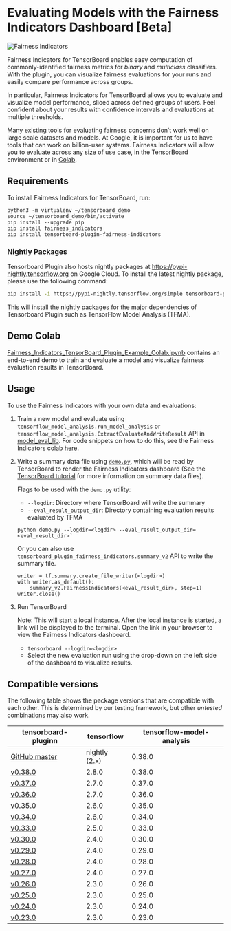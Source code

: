 # Evaluating Models with the Fairness Indicators Dashboard [Beta]

![Fairness Indicators](https://raw.githubusercontent.com/tensorflow/tensorboard/master/docs/images/fairness-indicators.png)

Fairness Indicators for TensorBoard enables easy computation of
commonly-identified fairness metrics for _binary_ and _multiclass_ classifiers.
With the plugin, you can visualize fairness evaluations for your runs and easily
compare performance across groups.

In particular, Fairness Indicators for TensorBoard allows you to evaluate and
visualize model performance, sliced across defined groups of users. Feel
confident about your results with confidence intervals and evaluations at
multiple thresholds.

Many existing tools for evaluating fairness concerns don’t work well on large
scale datasets and models. At Google, it is important for us to have tools that
can work on billion-user systems. Fairness Indicators will allow you to evaluate
across any size of use case, in the TensorBoard environment or in
[Colab](https://github.com/tensorflow/fairness-indicators/blob/master/g3doc/tutorials/).

## Requirements

To install Fairness Indicators for TensorBoard, run:

```
python3 -m virtualenv ~/tensorboard_demo
source ~/tensorboard_demo/bin/activate
pip install --upgrade pip
pip install fairness_indicators
pip install tensorboard-plugin-fairness-indicators
```
### Nightly Packages

Tensorboard Plugin also hosts nightly packages at
https://pypi-nightly.tensorflow.org on Google Cloud. To install the latest
nightly package, please use the following command:

```bash
pip install -i https://pypi-nightly.tensorflow.org/simple tensorboard-plugin-fairness-indicators
```

This will install the nightly packages for the major dependencies of Tensorboard
Plugin such as TensorFlow Model Analysis (TFMA).

## Demo Colab

[Fairness_Indicators_TensorBoard_Plugin_Example_Colab.ipynb](https://github.com/tensorflow/fairness-indicators/blob/master/g3doc/tutorials/Fairness_Indicators_TensorBoard_Plugin_Example_Colab.ipynb)
contains an end-to-end demo to train and evaluate a model and visualize fairness evaluation
results in TensorBoard.

## Usage

To use the Fairness Indicators with your own data and evaluations:

1.  Train a new model and evaluate using
    `tensorflow_model_analysis.run_model_analysis` or
    `tensorflow_model_analysis.ExtractEvaluateAndWriteResult` API in
    [model_eval_lib](https://github.com/tensorflow/model-analysis/blob/master/tensorflow_model_analysis/api/model_eval_lib.py).
    For code snippets on how to do this, see the Fairness Indicators colab
    [here](https://github.com/tensorflow/fairness-indicators).

2.  Write a summary data file using [`demo.py`](https://github.com/tensorflow/fairness-indicators/blob/master/tensorboard_plugin/tensorboard_plugin_fairness_indicators/demo.py), which will be read
    by TensorBoard to render the Fairness Indicators dashboard (See the
    [TensorBoard tutorial](https://github.com/tensorflow/tensorboard/blob/master/README.md)
    for more information on summary data files).

    Flags to be used with the `demo.py` utility:

    -   `--logdir`: Directory where TensorBoard will write the summary
    -   `--eval_result_output_dir`: Directory containing evaluation results
        evaluated by TFMA

    ```
    python demo.py --logdir=<logdir> --eval_result_output_dir=<eval_result_dir>`
    ```

    Or you can also use `tensorboard_plugin_fairness_indicators.summary_v2` API to write the summary file.

    ```
    writer = tf.summary.create_file_writer(<logdir>)
    with writer.as_default():
        summary_v2.FairnessIndicators(<eval_result_dir>, step=1)
    writer.close()
    ```

3.  Run TensorBoard

    Note: This will start a local instance. After the local instance is started, a link
    will be displayed to the terminal. Open the link in your browser to view the
    Fairness Indicators dashboard.

    -   `tensorboard --logdir=<logdir>`
    -   Select the new evaluation run using the drop-down on the left side of
        the dashboard to visualize results.

## Compatible versions

The following table shows the  package versions that are
compatible with each other. This is determined by our testing framework, but
other *untested* combinations may also work.

|tensorboard-pluginn                                                                                          | tensorflow    | tensorflow-model-analysis |
|-------------------------------------------------------------------------------------------------------------|---------------|---------------------------|
|[GitHub master](https://github.com/tensorflow/fairness-indicators/blob/master/tensorboard_plugin/README.md)  | nightly (2.x) | 0.38.0                    |
|[v0.38.0](https://github.com/tensorflow/fairness-indicators/blob/v0.38.0/tensorboard_plugin/README.md)       | 2.8.0         | 0.38.0                    |
|[v0.37.0](https://github.com/tensorflow/fairness-indicators/blob/v0.37.0/tensorboard_plugin/README.md)       | 2.7.0         | 0.37.0                    |
|[v0.36.0](https://github.com/tensorflow/fairness-indicators/blob/v0.36.0/tensorboard_plugin/README.md)       | 2.7.0         | 0.36.0                    |
|[v0.35.0](https://github.com/tensorflow/fairness-indicators/blob/v0.35.0/tensorboard_plugin/README.md)       | 2.6.0         | 0.35.0                    |
|[v0.34.0](https://github.com/tensorflow/fairness-indicators/blob/v0.34.0/tensorboard_plugin/README.md)       | 2.6.0         | 0.34.0                    |
|[v0.33.0](https://github.com/tensorflow/fairness-indicators/blob/v0.33.0/tensorboard_plugin/README.md)       | 2.5.0         | 0.33.0                    |
|[v0.30.0](https://github.com/tensorflow/fairness-indicators/blob/v0.30.0/tensorboard_plugin/README.md)       | 2.4.0         | 0.30.0                    |
|[v0.29.0](https://github.com/tensorflow/fairness-indicators/blob/v0.29.0/tensorboard_plugin/README.md)       | 2.4.0         | 0.29.0                    |
|[v0.28.0](https://github.com/tensorflow/fairness-indicators/blob/v0.28.0/tensorboard_plugin/README.md)       | 2.4.0         | 0.28.0                    |
|[v0.27.0](https://github.com/tensorflow/fairness-indicators/blob/v0.27.0/tensorboard_plugin/README.md)       | 2.4.0         | 0.27.0                    |
|[v0.26.0](https://github.com/tensorflow/fairness-indicators/blob/v0.26.0/tensorboard_plugin/README.md)       | 2.3.0         | 0.26.0                    |
|[v0.25.0](https://github.com/tensorflow/fairness-indicators/blob/v0.25.0/tensorboard_plugin/README.md)       | 2.3.0         | 0.25.0                    |
|[v0.24.0](https://github.com/tensorflow/fairness-indicators/blob/v0.24.0/tensorboard_plugin/README.md)       | 2.3.0         | 0.24.0                    |
|[v0.23.0](https://github.com/tensorflow/fairness-indicators/blob/v0.23.0/tensorboard_plugin/README.md)       | 2.3.0         | 0.23.0                    |
